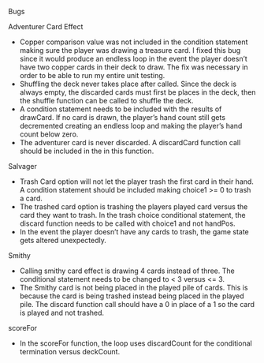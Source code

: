 Bugs

Adventurer Card Effect 
	
-	Copper comparison value was not included in the condition statement making sure the player was drawing a treasure card. I fixed this bug since it would produce an endless loop in the event the player doesn’t have two copper cards in their deck to draw. The fix was necessary in order to be able to run my entire unit testing.
-	Shuffling the deck never takes place after called. Since the deck is always empty, the discarded cards must first be places in the deck, then the shuffle function can be called to shuffle the deck. 
-	A condition statement needs to be included with the results of drawCard. If no card is drawn, the player’s hand count still gets decremented creating an endless loop and making the player’s hand count below zero.
-	The adventurer card is never discarded. A discardCard function call should be included in the in this function.

Salvager

-	Trash Card option will not let the player trash the first card in their hand. A condition statement should be included making choice1 >= 0 to trash a card. 
-	The trashed card option is trashing the players played card versus the card they want to trash. In the trash choice conditional statement, the discard function needs to be called with choice1 and not handPos.
-	In the event the player doesn’t have any cards to trash, the game state gets altered unexpectedly.

Smithy
-	Calling smithy card effect is drawing 4 cards instead of three. The conditional statement needs to be changed to < 3 versus <= 3.
-	The Smithy card is not being placed in the played pile of cards. This is because the card is being trashed instead being placed in the played pile. The discard function call should have a 0 in place of a 1 so the card is played and not trashed.

scoreFor

-	In the scoreFor function, the loop uses discardCount for the conditional termination versus deckCount.
